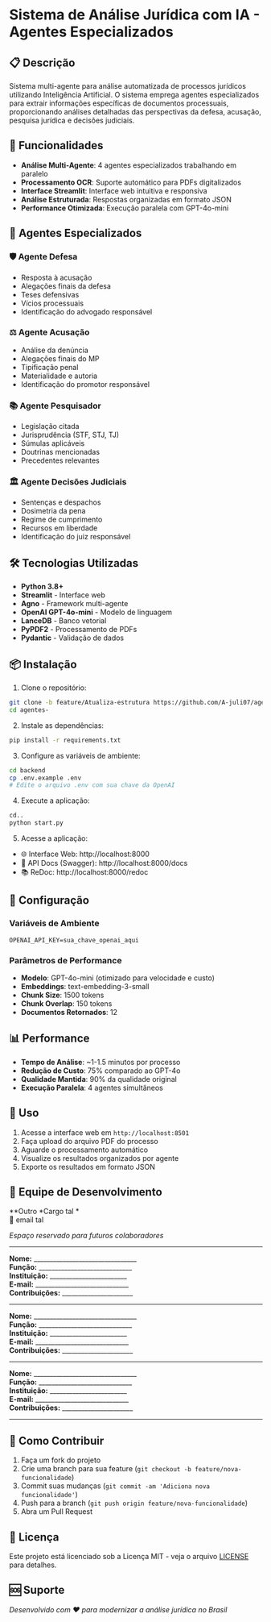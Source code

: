 # Sistema de Análise Jurídica com IA - Agentes Especializados

## 📋 Descrição

Sistema multi-agente para análise automatizada de processos jurídicos utilizando Inteligência Artificial. O sistema emprega agentes especializados para extrair informações específicas de documentos processuais, proporcionando análises detalhadas das perspectivas da defesa, acusação, pesquisa jurídica e decisões judiciais.

## 🚀 Funcionalidades

- **Análise Multi-Agente**: 4 agentes especializados trabalhando em paralelo
- **Processamento OCR**: Suporte automático para PDFs digitalizados
- **Interface Streamlit**: Interface web intuitiva e responsiva
- **Análise Estruturada**: Respostas organizadas em formato JSON
- **Performance Otimizada**: Execução paralela com GPT-4o-mini

## 🤖 Agentes Especializados

### 🛡️ Agente Defesa
- Resposta à acusação
- Alegações finais da defesa
- Teses defensivas
- Vícios processuais
- Identificação do advogado responsável

### ⚖️ Agente Acusação
- Análise da denúncia
- Alegações finais do MP
- Tipificação penal
- Materialidade e autoria
- Identificação do promotor responsável

### 📚 Agente Pesquisador
- Legislação citada
- Jurisprudência (STF, STJ, TJ)
- Súmulas aplicáveis
- Doutrinas mencionadas
- Precedentes relevantes

### 🏛️ Agente Decisões Judiciais
- Sentenças e despachos
- Dosimetria da pena
- Regime de cumprimento
- Recursos em liberdade
- Identificação do juiz responsável

## 🛠️ Tecnologias Utilizadas

- **Python 3.8+**
- **Streamlit** - Interface web
- **Agno** - Framework multi-agente
- **OpenAI GPT-4o-mini** - Modelo de linguagem
- **LanceDB** - Banco vetorial
- **PyPDF2** - Processamento de PDFs
- **Pydantic** - Validação de dados

## 📦 Instalação

1. Clone o repositório:
```bash
git clone -b feature/Atualiza-estrutura https://github.com/A-juli07/agentes-.git
cd agentes-
```

2. Instale as dependências:
```bash
pip install -r requirements.txt
```

3. Configure as variáveis de ambiente:
```bash
cd backend
cp .env.example .env
# Edite o arquivo .env com sua chave da OpenAI
```

4. Execute a aplicação:
```bash
cd..
python start.py
```
5. Acesse a aplicação:

- 🌐 Interface Web: http://localhost:8000
- 📖 API Docs (Swagger): http://localhost:8000/docs
- 📚 ReDoc: http://localhost:8000/redoc

## 🔧 Configuração

### Variáveis de Ambiente

```env
OPENAI_API_KEY=sua_chave_openai_aqui
```

### Parâmetros de Performance

- **Modelo**: GPT-4o-mini (otimizado para velocidade e custo)
- **Embeddings**: text-embedding-3-small
- **Chunk Size**: 1500 tokens
- **Chunk Overlap**: 150 tokens
- **Documentos Retornados**: 12

## 📊 Performance

- **Tempo de Análise**: ~1-1.5 minutos por processo
- **Redução de Custo**: 75% comparado ao GPT-4o
- **Qualidade Mantida**: 90% da qualidade original
- **Execução Paralela**: 4 agentes simultâneos

## 🎯 Uso

1. Acesse a interface web em `http://localhost:8501`
2. Faça upload do arquivo PDF do processo
3. Aguarde o processamento automático
4. Visualize os resultados organizados por agente
5. Exporte os resultados em formato JSON

## 👥 Equipe de Desenvolvimento

**Outro
*Cargo tal *  
📧 email tal 

*Espaço reservado para futuros colaboradores*

---

**Nome:** ________________________________  
**Função:** _____________________________  
**Instituição:** ________________________  
**E-mail:** _____________________________  
**Contribuições:** ______________________  

---

**Nome:** ________________________________  
**Função:** _____________________________  
**Instituição:** ________________________  
**E-mail:** _____________________________  
**Contribuições:** ______________________  

---

**Nome:** ________________________________  
**Função:** _____________________________  
**Instituição:** ________________________  
**E-mail:** _____________________________  
**Contribuições:** ______________________  

---

## 📝 Como Contribuir

1. Faça um fork do projeto
2. Crie uma branch para sua feature (`git checkout -b feature/nova-funcionalidade`)
3. Commit suas mudanças (`git commit -am 'Adiciona nova funcionalidade'`)
4. Push para a branch (`git push origin feature/nova-funcionalidade`)
5. Abra um Pull Request

## 📄 Licença

Este projeto está licenciado sob a Licença MIT - veja o arquivo [LICENSE](../LICENSE) para detalhes.

## 🆘 Suporte



*Desenvolvido com ❤️ para modernizar a análise jurídica no Brasil*

